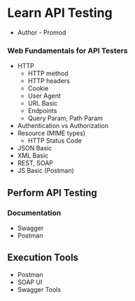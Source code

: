 # Learn API Testing
- Author - Promod

### Web Fundamentals for API Testers
- HTTP
  - HTTP method
  - HTTP headers
  - Cookie
  - User Agent
  - URL Basic
  - Endpoints
  - Query Param, Path Param
- Authentication vs Authorization
- Resource (MIME types)
  - HTTP Status Code
- JSON Basic
- XML Basic
- REST, SOAP
- JS Basic (Postman)


## Perform API Testing
 
### Documentation
- Swagger
- Postman

## Execution Tools
- Postman
- SOAP UI
- Swagger Tools